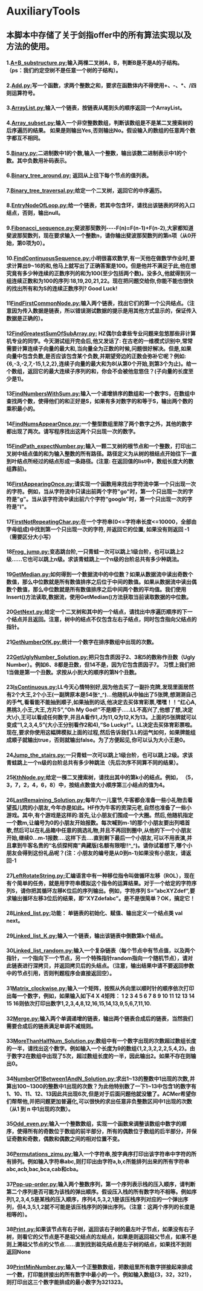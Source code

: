 # AuxiliaryTools
## 本脚本中存储了关于剑指offer中的所有算法实现以及方法的使用。
#### 1.[A+B_substructure.py:](https://github.com/Shajiu/Algorithm/blob/master/Offer_Code/Offer_Code/A%2BB_substructure.py)输入两棵二叉树A，B，判断B是不是A的子结构。（ps：我们约定空树不是任意一个树的子结构）。
#### 2.[Add.py:](https://github.com/Shajiu/Algorithm/blob/master/Offer_Code/Offer_Code/Add.py)写一个函数，求两个整数之和，要求在函数体内不得使用+、-、*、/四则运算符号。
#### 3.[ArrayList.py:](https://github.com/Shajiu/Algorithm/blob/master/Offer_Code/Offer_Code/ArrayList.py)输入一个链表，按链表从尾到头的顺序返回一个ArrayList。
#### 4.[Array_subset.py:](https://github.com/Shajiu/Algorithm/blob/master/Offer_Code/Offer_Code/Array_subset.py)输入一个非空整数数组，判断该数组是不是某二叉搜索树的后序遍历的结果。 如果是则输出Yes,否则输出No。假设输入的数组的任意两个数字都互不相同。
#### 5.[Binary.py:](https://github.com/Shajiu/Algorithm/blob/master/Offer_Code/Offer_Code/Binary.py)二进制数中1的个数,输入一个整数，输出该数二进制表示中1的个数。其中负数用补码表示。
#### 6.[Binary_tree_around.py:](https://github.com/Shajiu/Algorithm/blob/master/Offer_Code/Offer_Code/Binary_tree_around.py) 返回从上往下每个节点的值列表。
#### 7.[Binary_tree_traversal.py:](https://github.com/Shajiu/Algorithm/blob/master/Offer_Code/Offer_Code/Binary_tree_traversal.py)给定一个二叉树，返回它的中序遍历。
#### 8.[EntryNodeOfLoop.py:](https://github.com/Shajiu/Algorithm/blob/master/Offer_Code/Offer_Code/EntryNodeOfLoop.py)给一个链表，若其中包含环，请找出该链表的环的入口结点，否则，输出null。
#### 9.[Fibonacci_sequence.py:](https://github.com/Shajiu/Algorithm/blob/master/Offer_Code/Offer_Code/Fibonacci_sequence.py)斐波那契数列----F(n)=F(n-1)+F(n-2),大家都知道斐波那契数列，现在要求输入一个整数n，请你输出斐波那契数列的第n项（从0开始，第0项为0）。
#### 10.[FindContinuousSequence.py:](https://github.com/Shajiu/Algorithm/blob/master/Offer_Code/Offer_Code/FindContinuousSequence.py)小明很喜欢数学,有一天他在做数学作业时,要求计算出9~16的和,他马上就写出了正确答案是100。但是他并不满足于此,他在想究竟有多少种连续的正数序列的和为100(至少包括两个数)。没多久,他就得到另一组连续正数和为100的序列:18,19,20,21,22。现在把问题交给你,你能不能也很快的找出所有和为S的连续正数序列? Good Luck!
#### 11[FindFirstCommonNode.py:](https://github.com/Shajiu/Algorithm/blob/master/Offer_Code/Offer_Code/FindFirstCommonNode.py)输入两个链表，找出它们的第一个公共结点。（注意因为传入数据是链表，所以错误测试数据的提示是用其他方式显示的，保证传入数据是正确的）。
#### 12[FindGreatestSumOfSubArray.py:](https://github.com/Shajiu/Algorithm/blob/master/Offer_Code/Offer_Code/FindGreatestSumOfSubArray.py) HZ偶尔会拿些专业问题来忽悠那些非计算机专业的同学。今天测试组开完会后,他又发话了: 在古老的一维模式识别中,常常需要计算连续子向量的最大和,当向量全为正数的时候,问题很好解决。但是,如果向量中包含负数,是否应该包含某个负数,并期望旁边的正数会弥补它呢？例如:{6,-3,-2,7,-15,1,2,2},连续子向量的最大和为8(从第0个开始,到第3个为止)。给一个数组，返回它的最大连续子序列的和，你会不会被他忽悠住？(子向量的长度至少是1)。
#### 13[FindNumbersWithSum.py:](https://github.com/Shajiu/Algorithm/blob/master/Offer_Code/Offer_Code/FindNumbersWithSum.py)输入一个递增排序的数组和一个数字S，在数组中查找两个数，使得他们的和正好是S，如果有多对数字的和等于S，输出两个数的乘积最小的。
#### 14[FindNumsAppearOnce.py:](https://github.com/Shajiu/Algorithm/blob/master/Offer_Code/Offer_Code/FindNumsAppearOnce.py)一个整型数组里除了两个数字之外，其他的数字都出现了两次。请写程序找出这两个只出现一次的数字。
#### 15[FindPath_expectNumber.py:](https://github.com/Shajiu/Algorithm/blob/master/Offer_Code/Offer_Code/FindPath_expectNumber.py)输入一颗二叉树的根节点和一个整数，打印出二叉树中结点值的和为输入整数的所有路径。路径定义为从树的根结点开始往下一直到叶结点所经过的结点形成一条路径。(注意: 在返回值的list中，数组长度大的数组靠前)。
#### 16[FirstAppearingOnce.py:](https://github.com/Shajiu/Algorithm/blob/master/Offer_Code/Offer_Code/FirstAppearingOnce.py:)请实现一个函数用来找出字符流中第一个只出现一次的字符。例如，当从字符流中只读出前两个字符"go"时，第一个只出现一次的字符是"g"。当从该字符流中读出前六个字符“google"时，第一个只出现一次的字符是"l"。
#### 17[FirstNotRepeatingChar.py:](https://github.com/Shajiu/Algorithm/blob/master/Offer_Code/Offer_Code/FirstNotRepeatingChar.py)在一个字符串(0<=字符串长度<=10000，全部由字母组成)中找到第一个只出现一次的字符, 并返回它的位置, 如果没有则返回 -1（需要区分大小写）
#### 18[Frog_jump.py:](https://github.com/Shajiu/Algorithm/blob/master/Offer_Code/Offer_Code/Frog_jump.py)变态跳台阶,一只青蛙一次可以跳上1级台阶，也可以跳上2级……它也可以跳上n级。求该青蛙跳上一个n级的台阶总共有多少种跳法。
#### 19[GetMedian.py:](https://github.com/Shajiu/Algorithm/blob/master/Offer_Code/Offer_Code/GetMedian.py)如何得到一个数据流中的中位数？如果从数据流中读出奇数个数值，那么中位数就是所有数值排序之后位于中间的数值。如果从数据流中读出偶数个数值，那么中位数就是所有数值排序之后中间两个数的平均值。我们使用Insert()方法读取,数据流，使用GetMedian()方法获取当前读取数据的中位数。
#### 20[GetNext.py:](https://github.com/Shajiu/Algorithm/blob/master/Offer_Code/Offer_Code/GetNext.py)给定一个二叉树和其中的一个结点，请找出中序遍历顺序的下一个结点并且返回。注意，树中的结点不仅包含左右子结点，同时包含指向父结点的指针。
#### 21[GetNumberOfK.py:](https://github.com/Shajiu/Algorithm/blob/master/Offer_Code/Offer_Code/GetNumberOfK.py)统计一个数字在排序数组中出现的次数。
#### 22[GetUglyNumber_Solution.py:](https://github.com/Shajiu/Algorithm/blob/master/Offer_Code/Offer_Code/GetUglyNumber_Solution.py)把只包含质因子2、3和5的数称作丑数（Ugly Number）。例如6、8都是丑数，但14不是，因为它包含质因子7。 习惯上我们把1当做是第一个丑数。求按从小到大的顺序的第N个丑数。
#### 23[IsContinuous.py:](https://github.com/Shajiu/Algorithm/blob/master/Offer_Code/Offer_Code/IsContinuous.py)LL今天心情特别好,因为他去买了一副扑克牌,发现里面居然有2个大王,2个小王(一副牌原本是54张^_^)...他随机从中抽出了5张牌,想测测自己的手气,看看能不能抽到顺子,如果抽到的话,他决定去买体育彩票,嘿嘿！！“红心A,黑桃3,小王,大王,方片5”,“Oh My God!”不是顺子.....LL不高兴了,他想了想,决定大\小,王可以看成任何数字,并且A看作1,J为11,Q为12,K为13。上面的5张牌就可以变成“1,2,3,4,5”(大小王分别看作2和4),“So Lucky!”。LL决定去买体育彩票啦。现在,要求你使用这幅牌模拟上面的过程,然后告诉我们LL的运气如何，如果牌能组成顺子就输出true，否则就输出false。为了方便起见,你可以认为大小王是0。
#### 24[Jump_the_stairs.py:](https://github.com/Shajiu/Algorithm/blob/master/Offer_Code/Offer_Code/Jump_the_stairs.py)一只青蛙一次可以跳上1级台阶，也可以跳上2级。求该青蛙跳上一个n级的台阶总共有多少种跳法（先后次序不同算不同的结果）。
#### 25[KthNode.py:](https://github.com/Shajiu/Algorithm/blob/master/Offer_Code/Offer_Code/KthNode.py)给定一棵二叉搜索树，请找出其中的第k小的结点。例如， （5，3，7，2，4，6，8）中，按结点数值大小顺序第三小结点的值为4。
#### 26[LastRemaining_Solution.py:](https://github.com/Shajiu/Algorithm/blob/master/Offer_Code/Offer_Code/LastRemaining_Solution.py)每年六一儿童节,牛客都会准备一些小礼物去看望孤儿院的小朋友,今年亦是如此。HF作为牛客的资深元老,自然也准备了一些小游戏。其中,有个游戏是这样的:首先,让小朋友们围成一个大圈。然后,他随机指定一个数m,让编号为0的小朋友开始报数。每次喊到m-1的那个小朋友要出列唱首歌,然后可以在礼品箱中任意的挑选礼物,并且不再回到圈中,从他的下一个小朋友开始,继续0...m-1报数....这样下去....直到剩下最后一个小朋友,可以不用表演,并且拿到牛客名贵的“名侦探柯南”典藏版(名额有限哦!!^_^)。请你试着想下,哪个小朋友会得到这份礼品呢？(注：小朋友的编号是从0到n-1)如果没有小朋友，请返回-1
#### 27[LeftRotateString.py:](https://github.com/Shajiu/Algorithm/blob/master/Offer_Code/Offer_Code/LeftRotateString.py)汇编语言中有一种移位指令叫做循环左移（ROL），现在有个简单的任务，就是用字符串模拟这个指令的运算结果。对于一个给定的字符序列S，请你把其循环左移K位后的序列输出。例如，字符序列 S=”abcXYZdef”,要求输出循环左移3位后的结果，即“XYZdefabc”。是不是很简单？OK，搞定它！
#### 28[Linked_list.py:](https://github.com/Shajiu/Algorithm/blob/master/Offer_Code/Offer_Code/Linked_list.py)功能： 单链表的初始化、赋值、输出定义一个结点类    val   next。
#### 29[Linked_list_K.py:](https://github.com/Shajiu/Algorithm/blob/master/Offer_Code/Offer_Code/Linked_list_K.py)输入一个链表，输出该链表中倒数第k个结点。
#### 30[Linked_list_random.py:](https://github.com/Shajiu/Algorithm/blob/master/Offer_Code/Offer_Code/Linked_list_random.py)输入一个复杂链表（每个节点中有节点值，以及两个指针，一个指向下一个节点，另一个特殊指针random指向一个随机节点），请对此链表进行深拷贝，并返回拷贝后的头结点。（注意，输出结果中请不要返回参数中的节点引用，否则判题程序会直接返回空）。
#### 31[Matrix_clockwise.py:](https://github.com/Shajiu/Algorithm/blob/master/Offer_Code/Offer_Code/Matrix_clockwise.py)输入一个矩阵，按照从外向里以顺时针的顺序依次打印出每一个数字，例如，如果输入如下4 X 4矩阵： 1 2 3 4 5 6 7 8 9 10 11 12 13 14 15 16则依次打印出数字1,2,3,4,8,12,16,15,14,13,9,5,6,7,11,10.
#### 32[Merge.py:](https://github.com/Shajiu/Algorithm/blob/master/Offer_Code/Offer_Code/Merge.py)输入两个单调递增的链表，输出两个链表合成后的链表，当然我们需要合成后的链表满足单调不减规则。
#### 33[MoreThanHalfNum_Solution.py:](https://github.com/Shajiu/Algorithm/blob/master/Offer_Code/Offer_Code/MoreThanHalfNum_Solution.py)数组中有一个数字出现的次数超过数组长度的一半，请找出这个数字。例如输入一个长度为9的数组{1,2,3,2,2,2,5,4,2}。由于数字2在数组中出现了5次，超过数组长度的一半，因此输出2。如果不存在则输出0。
#### 34[NumberOf1Between1AndN_Solution.py:](https://github.com/Shajiu/Algorithm/blob/master/Offer_Code/Offer_Code/NumberOf1Between1AndN_Solution.py)求出1~13的整数中1出现的次数,并算出100~1300的整数中1出现的次数？为此他特别数了一下1~13中包含1的数字有1、10、11、12、13因此共出现6次,但是对于后面问题他就没辙了。ACMer希望你们帮帮他,并把问题更加普遍化,可以很快的求出任意非负整数区间中1出现的次数（从1 到 n 中1出现的次数）。
#### 35[Odd_even.py:](https://github.com/Shajiu/Algorithm/blob/master/Offer_Code/Offer_Code/Odd_even.py)输入一个整数数组，实现一个函数来调整该数组中数字的顺序，使得所有的奇数位于数组的前半部分，所有的偶数位于数组的后半部分，并保证奇数和奇数，偶数和偶数之间的相对位置不变。
#### 36[Permutations_zimu.py:](https://github.com/Shajiu/Algorithm/blob/master/Offer_Code/Offer_Code/Permutations_zimu.py)输入一个字符串,按字典序打印出该字符串中字符的所有排列。例如输入字符串abc,则打印出由字符a,b,c所能排列出来的所有字符串abc,acb,bac,bca,cab和cba。
#### 37[Pop-up-order.py:](https://github.com/Shajiu/Algorithm/blob/master/Offer_Code/Offer_Code/Pop-up-order.py)输入两个整数序列，第一个序列表示栈的压入顺序，请判断第二个序列是否可能为该栈的弹出顺序。假设压入栈的所有数字均不相等。例如序列1,2,3,4,5是某栈的压入顺序，序列4,5,3,2,1是该压栈序列对应的一个弹出序列，但4,3,5,1,2就不可能是该压栈序列的弹出序列。（注意：这两个序列的长度是相等的）。
#### 38[Print.py:](https://github.com/Shajiu/Algorithm/blob/master/Offer_Code/Offer_Code/Print.py)如果该节点有右子树，返回该右子树的最左叶子节点，如果没有右子树，则看它的父节点是不是祖父结点的左结点，如果是则返回祖父节点，如果不是则上溯祖父节点的父节点……直到找到祖先结点是左子树的结点，如果找不到则返回None
#### 39[PrintMinNumber.py:](https://github.com/Shajiu/Algorithm/blob/master/Offer_Code/Offer_Code/PrintMinNumber.py)输入一个正整数数组，把数组里所有数字拼接起来排成一个数，打印能拼接出的所有数字中最小的一个。例如输入数组{3，32，321}，则打印出这三个数字能排成的最小数字为321323。
